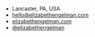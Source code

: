- <i class="fas fa-fw fa-map-marker-alt fa-lg"></i> Lancaster, PA, USA
- <i class="fas fa-fw fa-envelope fa-lg"></i> [hello@elizabethengelman.com](mailto:hello@elizabethengelman.com)
- <i class="fas fa-fw fa-globe fa-lg"></i> [elizabethengelman.com](https://www.elizabethengelman.com)
- <i class="fab fa-fw fa-github fa-lg"></i> [@elizabethengelman](https://github.com/elizabethengelman)
